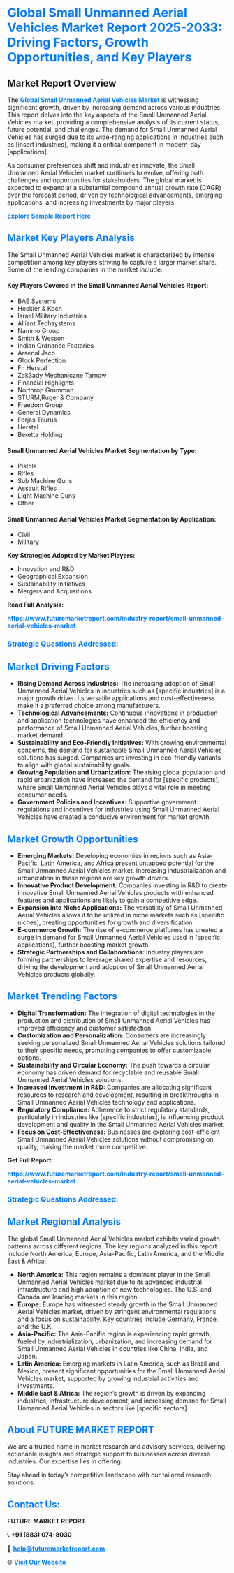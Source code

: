 <h1 style="color: #007BFF;">Global Small Unmanned Aerial Vehicles Market Report 2025-2033: Driving Factors, Growth Opportunities, and Key Players</h1>

<section id="overview">
<h2>Market Report Overview</h2>
<p>The <a href="https://www.futuremarketreport.com/industry-report/small-unmanned-aerial-vehicles-market" style="color: #007BFF; text-decoration: none;"><strong>Global Small Unmanned Aerial Vehicles Market</strong></a> is witnessing significant growth, driven by increasing demand across various industries. This report delves into the key aspects of the Small Unmanned Aerial Vehicles market, providing a comprehensive analysis of its current status, future potential, and challenges. The demand for Small Unmanned Aerial Vehicles has surged due to its wide-ranging applications in industries such as [insert industries], making it a critical component in modern-day [applications].</p>
<p>As consumer preferences shift and industries innovate, the Small Unmanned Aerial Vehicles market continues to evolve, offering both challenges and opportunities for stakeholders. The global market is expected to expand at a substantial compound annual growth rate (CAGR) over the forecast period, driven by technological advancements, emerging applications, and increasing investments by major players.</p>
</section>

<section id="overview">
<p><a href="https://www.futuremarketreport.com/request-sample/reportId=32490" style="color: #007BFF; text-decoration: none;"><strong>Explore Sample Report Here</strong></a></p>
</section>

<section id="key-players">
<h2 style="color: #007BFF;">Market Key Players Analysis</h2>
<p>The Small Unmanned Aerial Vehicles market is characterized by intense competition among key players striving to capture a larger market share. Some of the leading companies in the market include:</p>
<h4>Key Players Covered in the Small Unmanned Aerial Vehicles Report:</h4>
<ul><li>BAE Systems</li><li>Heckler &amp; Koch</li><li>Israel Military Industries</li><li>Alliant Techsystems</li><li>Nammo Group</li><li>Smith &amp; Wesson</li><li>Indian Ordnance Factories</li><li>Arsenal Jsco</li><li>Glock Perfection</li><li>Fn Herstal</li><li>Zak3ady Mechaniczne Tarnow</li><li>Financial Highlights</li><li>Northrop Grumman</li><li>STURM,Ruger &amp; Company</li><li>Freedom Group</li><li>General Dynamics</li><li>Forjas Taurus</li><li>Herstal</li><li>Beretta Holding</li></ul>
<h4>Small Unmanned Aerial Vehicles Market Segmentation by Type:</h4>
<ul><li>Pistols</li><li>Rifles</li><li>Sub Machine Guns</li><li>Assault Rifles</li><li>Light Machine Guns</li><li>Other</li></ul>

<h4>Small Unmanned Aerial Vehicles Market Segmentation by Application:</h4>
<ul><li>Civil</li><li>Military</li></ul>
<p><strong>Key Strategies Adopted by Market Players:</strong></p>
<ul>
<li>Innovation and R&D</li>
<li>Geographical Expansion</li>
<li>Sustainability Initiatives</li>
<li>Mergers and Acquisitions</li>
</ul>
</section>

<section>
<p><strong>Read Full Analysis: </strong></p><a href="https://www.futuremarketreport.com/industry-report/small-unmanned-aerial-vehicles-market" style="color: #007BFF; text-decoration: none;"><strong>https://www.futuremarketreport.com/industry-report/small-unmanned-aerial-vehicles-market</strong></a>
<h3 style="color: #007BFF;">Strategic Questions Addressed:</h3>
</section>

<section id="driving-factors">
<h2 style="color: #007BFF;">Market Driving Factors</h2>
<ul>
<li><strong>Rising Demand Across Industries:</strong> The increasing adoption of Small Unmanned Aerial Vehicles in industries such as [specific industries] is a major growth driver. Its versatile applications and cost-effectiveness make it a preferred choice among manufacturers.</li>
<li><strong>Technological Advancements:</strong> Continuous innovations in production and application technologies have enhanced the efficiency and performance of Small Unmanned Aerial Vehicles, further boosting market demand.</li>
<li><strong>Sustainability and Eco-Friendly Initiatives:</strong> With growing environmental concerns, the demand for sustainable Small Unmanned Aerial Vehicles solutions has surged. Companies are investing in eco-friendly variants to align with global sustainability goals.</li>
<li><strong>Growing Population and Urbanization:</strong> The rising global population and rapid urbanization have increased the demand for [specific products], where Small Unmanned Aerial Vehicles plays a vital role in meeting consumer needs.</li>
<li><strong>Government Policies and Incentives:</strong> Supportive government regulations and incentives for industries using Small Unmanned Aerial Vehicles have created a conducive environment for market growth.</li>
</ul>
</section>

<section id="growth-opportunities">
<h2 style="color: #007BFF;">Market Growth Opportunities</h2>
<ul>
<li><strong>Emerging Markets:</strong> Developing economies in regions such as Asia-Pacific, Latin America, and Africa present untapped potential for the Small Unmanned Aerial Vehicles market. Increasing industrialization and urbanization in these regions are key growth drivers.</li>
<li><strong>Innovative Product Development:</strong> Companies investing in R&D to create innovative Small Unmanned Aerial Vehicles products with enhanced features and applications are likely to gain a competitive edge.</li>
<li><strong>Expansion into Niche Applications:</strong> The versatility of Small Unmanned Aerial Vehicles allows it to be utilized in niche markets such as [specific niches], creating opportunities for growth and diversification.</li>
<li><strong>E-commerce Growth:</strong> The rise of e-commerce platforms has created a surge in demand for Small Unmanned Aerial Vehicles used in [specific applications], further boosting market growth.</li>
<li><strong>Strategic Partnerships and Collaborations:</strong> Industry players are forming partnerships to leverage shared expertise and resources, driving the development and adoption of Small Unmanned Aerial Vehicles products globally.</li>
</ul>
</section>

<section id="trending-factors">
<h2 style="color: #007BFF;">Market Trending Factors</h2>
<ul>
<li><strong>Digital Transformation:</strong> The integration of digital technologies in the production and distribution of Small Unmanned Aerial Vehicles has improved efficiency and customer satisfaction.</li>
<li><strong>Customization and Personalization:</strong> Consumers are increasingly seeking personalized Small Unmanned Aerial Vehicles solutions tailored to their specific needs, prompting companies to offer customizable options.</li>
<li><strong>Sustainability and Circular Economy:</strong> The push towards a circular economy has driven demand for recyclable and reusable Small Unmanned Aerial Vehicles solutions.</li>
<li><strong>Increased Investment in R&D:</strong> Companies are allocating significant resources to research and development, resulting in breakthroughs in Small Unmanned Aerial Vehicles technology and applications.</li>
<li><strong>Regulatory Compliance:</strong> Adherence to strict regulatory standards, particularly in industries like [specific industries], is influencing product development and quality in the Small Unmanned Aerial Vehicles market.</li>
<li><strong>Focus on Cost-Effectiveness:</strong> Businesses are exploring cost-efficient Small Unmanned Aerial Vehicles solutions without compromising on quality, making the market more competitive.</li>
</ul>
</section>

<section>
<p><strong>Get Full Report: </strong></p><a href="https://www.futuremarketreport.com/industry-report/small-unmanned-aerial-vehicles-market" style="color: #007BFF; text-decoration: none;"><strong>https://www.futuremarketreport.com/industry-report/small-unmanned-aerial-vehicles-market</strong></a>
<h3 style="color: #007BFF;">Strategic Questions Addressed:</h3>
</section>


<section id="regional-analysis">
<h2 style="color: #007BFF;">Market Regional Analysis</h2>
<p>The global Small Unmanned Aerial Vehicles market exhibits varied growth patterns across different regions. The key regions analyzed in this report include North America, Europe, Asia-Pacific, Latin America, and the Middle East & Africa:</p>
<ul>
<li><strong>North America:</strong> This region remains a dominant player in the Small Unmanned Aerial Vehicles market due to its advanced industrial infrastructure and high adoption of new technologies. The U.S. and Canada are leading markets in this region.</li>
<li><strong>Europe:</strong> Europe has witnessed steady growth in the Small Unmanned Aerial Vehicles market, driven by stringent environmental regulations and a focus on sustainability. Key countries include Germany, France, and the U.K.</li>
<li><strong>Asia-Pacific:</strong> The Asia-Pacific region is experiencing rapid growth, fueled by industrialization, urbanization, and increasing demand for Small Unmanned Aerial Vehicles in countries like China, India, and Japan.</li>
<li><strong>Latin America:</strong> Emerging markets in Latin America, such as Brazil and Mexico, present significant opportunities for the Small Unmanned Aerial Vehicles market, supported by growing industrial activities and investments.</li>
<li><strong>Middle East & Africa:</strong> The region’s growth is driven by expanding industries, infrastructure development, and increasing demand for Small Unmanned Aerial Vehicles in sectors like [specific sectors].</li>
</ul>
</section>

<footer>
<h2 style="color: #007BFF;">About FUTURE MARKET REPORT</h2>
<p>We are a trusted name in market research and advisory services, delivering actionable insights and strategic support to businesses across diverse industries. Our expertise lies in offering:</p>

<p>Stay ahead in today’s competitive landscape with our tailored research solutions.</p>

<h2 style="color: #007BFF;">Contact Us:</h2>
<p><strong>FUTURE MARKET REPORT</strong></p>
<p>📞 <strong>+91 (883) 074-8030</strong></p>
<p>📧 <strong><a href="mailto:help@futuremarketreport.com" style="color: #007BFF;">help@futuremarketreport.com</a></strong></p>
<p>🌐 <strong><a href="https://www.futuremarketreport.com/" style="color: #007BFF;">Visit Our Website</a></strong></p>
</footer>